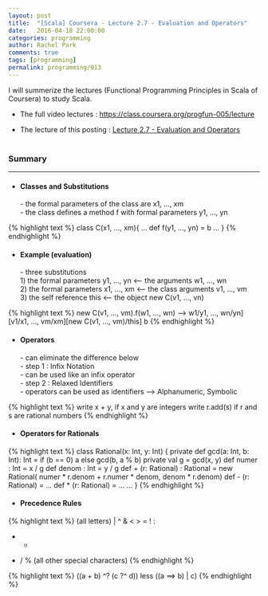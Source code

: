 ```yaml
---
layout: post
title:  "[Scala] Coursera - Lecture 2.7 - Evaluation and Operators"
date:   2016-04-18 22:00:00
categories: programming
author: Rachel Park
comments: true
tags: [programming]
permalink: programming/013
---
```



I will summerize the lectures (Functional Programming Principles in Scala of Coursera) to study Scala.


* The full video lectures : <a href="https://class.coursera.org/progfun-005/lecture" target="_blank">https://class.coursera.org/progfun-005/lecture</a>


* The lecture of this posting : <a href="https://class.coursera.org/progfun-005/lecture/49" target="_blank">Lecture 2.7 - Evaluation and Operators</a>
<br/><br/>

<h3>Summary</h3>
<hr/>

- <h4>Classes and Substitutions</h4>
	- the formal parameters of the class are x1, ..., xm <br/>
	- the class defines a method f with formal parameters y1, ..., yn <br/>

{% highlight text %}
class C(x1, ..., xm){ ... def f(y1, ..., yn) = b ... }
{% endhighlight %}
<br/>

- <h4>Example (evaluation)</h4>
	- three substitutions <br/>
		1) the formal parameters y1, ..., yn <—  the arguments w1, ..., wn <br/>
		2) the formal parameters x1, ..., xm <— the class arguments v1, ..., vm <br/>
		3) the self reference this <— the object new C(v1, ..., vn) <br/>

{% highlight text %}
new C(v1, ..., vm).f(w1, ..., wn)
  —> w1/y1, ..., wn/yn][v1/x1, ..., vm/xm][new C(v1, ..., vm)/this] b
{% endhighlight %}
<br/>

- <h4>Operators</h4>
	- can eliminate the difference below <br/>
	- step 1 : Infix Notation <br/>
		- can be used like an infix operator <br/>
	- step 2 : Relaxed Identifiers <br/>
		- operators can be used as identifiers —> Alphanumeric, Symbolic <br/>

{% highlight text %}
write x + y, if x and y are integers
write r.add(s) if r and s are rational numbers
{% endhighlight %}
<br/>

- <h4>Operators for Rationals</h4>

{% highlight text %}
class Rational(x: Int, y: Int) {
  private def gcd(a: Int, b: Int): Int = if (b == 0) a else gcd(b, a % b)
  private val g = gcd(x, y)
  def numer : Int = x / g
  def denom : Int = y / g
  def + (r: Rational) : Rational =
    new Rational(
      numer * r.denom + r.numer * denom,
      denom * r.denom)
  def - (r: Rational) = ...
  def * (r: Rational) = ...
  ...
}
{% endhighlight %}
<br/>

- <h4>Precedence Rules</h4>

{% highlight text %}
(all letters)
|
^
&
< >
= !
:
+ -
* / %
(all other special characters)
{% endhighlight %}

{% highlight text %}
((a + b) ^? (c ?^ d)) less ((a ==> b) | c)
{% endhighlight %}
<br/>


